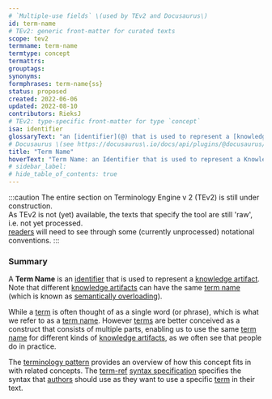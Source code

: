 ```yaml
---
# `Multiple-use fields` \(used by TEv2 and Docusaurus\)
id: term-name
# TEv2: generic front-matter for curated texts
scope: tev2
termname: term-name
termtype: concept
termattrs:
grouptags:
synonyms:
formphrases: term-name{ss}
status: proposed
created: 2022-06-06
updated: 2022-08-10
contributors: RieksJ
# TEv2: type-specific front-matter for type `concept`
isa: identifier
glossaryText: "an [identifier](@) that is used to represent a [knowledge artifact](@). Note that different [knowledge artifacts](@) can have the same [term name](@) (which is known as [semantically overloading](https://en.wikipedia.org/wiki/Semantic_overload))."
# Docusaurus \(see https://docusaurus\.io/docs/api/plugins/@docusaurus/plugin-content-docs#markdown-front-matter\):
title: "Term Name"
hoverText: "Term Name: an Identifier that is used to represent a Knowledge Artifact. Note that different Knowledge Artifacts can have the same Term Name (which is known as semantically overloading)."
# sidebar_label:
# hide_table_of_contents: true
---
```


:::caution
The entire section on Terminology Engine v 2 (TEv2) is still under construction.<br/>
As TEv2 is not (yet) available, the texts that specify the tool are still 'raw', i.e. not yet processed.<br/>[readers](@) will need to see through some (currently unprocessed) notational conventions.
:::

### Summary
A **Term Name** is an [identifier](@) that is used to represent a [knowledge artifact](@). Note that different [knowledge artifacts](@) can have the same [term name](@) (which is known as [semantically overloading](https://en.wikipedia.org/wiki/Semantic_overload)).

While a [term](@) is often thought of as a single word (or phrase), which is what we refer to as a [term name](@). However [terms](@) are better conceived as a construct that consists of multiple parts, enabling us to use the same [term name](@) for different kinds of [knowledge artifacts](@), as we often see that people do in practice.

The [terminology pattern](pattern-terminology@) provides an overview of how this concept fits in with related concepts.
The [term-ref](@) [syntax specification](/docs/tev2/spec-syntax/term-ref-syntax) specifies the syntax that [authors](@) should use as they want to use a specific [term](@) in their text.
